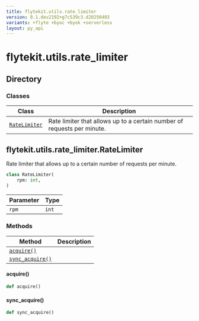 ```yaml
---
title: flytekit.utils.rate_limiter
version: 0.1.dev2192+g7c539c3.d20250403
variants: +flyte +byoc +byok +serverless
layout: py_api
---
```


# flytekit.utils.rate_limiter

## Directory

### Classes

| Class | Description |
|-|-|
| [`RateLimiter`](.././flytekit.utils.rate_limiter#flytekitutilsrate_limiterratelimiter) | Rate limiter that allows up to a certain number of requests per minute. |

## flytekit.utils.rate_limiter.RateLimiter

Rate limiter that allows up to a certain number of requests per minute.


```python
class RateLimiter(
    rpm: int,
)
```
| Parameter | Type |
|-|-|
| `rpm` | `int` |

### Methods

| Method | Description |
|-|-|
| [`acquire()`](#acquire) |  |
| [`sync_acquire()`](#sync_acquire) |  |


#### acquire()

```python
def acquire()
```
#### sync_acquire()

```python
def sync_acquire()
```
